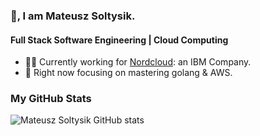 ### 👋, I am Mateusz Soltysik.

#### Full Stack Software Engineering | Cloud Computing

- 👨‍💻 Currently working for [Nordcloud](https://nordcloud.com/): an IBM Company.
- 📖 Right now focusing on mastering golang & AWS.

### My GitHub Stats
![Mateusz Soltysik GitHub stats](https://github-readme-stats.vercel.app/api?username=msoltysik&count_private=true&show_icons=true&theme=tokyonight&hide_title=true)
